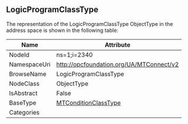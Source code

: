<!-- objecttype -->
## LogicProgramClassType
  
<!-- end of text -->
The representation of the LogicProgramClassType ObjectType in the address space is shown in the following table:  

|Name|Attribute|
|---|---|
|NodeId|ns=1;i=2340|
|NamespaceUri|http://opcfoundation.org/UA/MTConnect/v2|
|BrowseName|LogicProgramClassType|
|NodeClass|ObjectType|
|IsAbstract|False|
|BaseType|[MTConditionClassType](../../ObjectTypes/MTConditionClassType/readme.md)|
|Categories||

